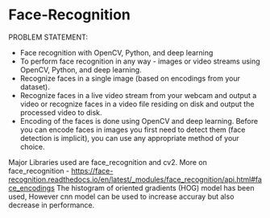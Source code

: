 # Face-Recognition

PROBLEM STATEMENT:
- Face recognition with OpenCV, Python, and deep learning
- To perform face recognition in any way - images or video streams using OpenCV, Python, and deep learning.
- Recognize faces in a single image (based on encodings from your dataset).
- Recognize faces in a live video stream from your webcam and output a video or recognize faces in a video file residing on disk and output the processed video to disk.
- Encoding of the faces is done using OpenCV and deep learning. Before you can encode faces in images you first need to detect them (face detection is implicit), you can use any appropriate method of your choice. 


Major Libraries used are face_recognition and cv2.
More on face_recognition - https://face-recognition.readthedocs.io/en/latest/_modules/face_recognition/api.html#face_encodings
The histogram of oriented gradients (HOG) model has been used, However cnn model can be used to increase accuray but also decrease in performance.
